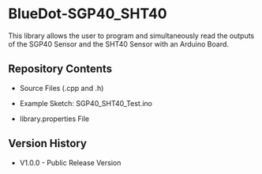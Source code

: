 # BlueDot-SGP40_SHT40
This library allows the user to program and simultaneously read the outputs of the SGP40 Sensor and the SHT40 Sensor with an Arduino Board.

## **Repository Contents**
* Source Files (.cpp and .h)
* Example Sketch: SGP40_SHT40_Test.ino

* library.properties File


## **Version History**
* V1.0.0 - Public Release Version
